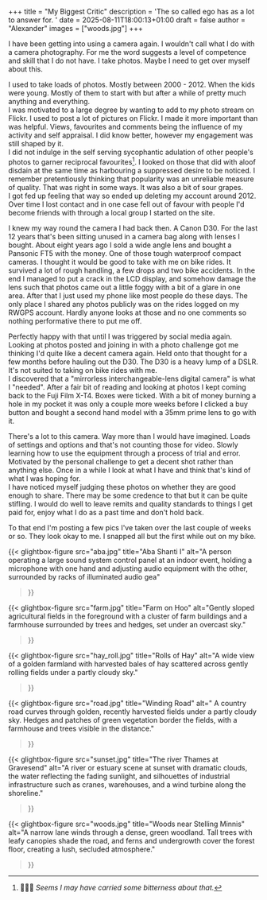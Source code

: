 +++
title = "My Biggest Critic"
description = 'The so called ego has as a lot to answer for. '
date = 2025-08-11T18:00:13+01:00
draft = false
author = "Alexander"
images = ["woods.jpg"]
+++

I have been getting into using a camera again. I wouldn't call what I do with a camera photography. For me the word suggests a level of competence and skill that I do not have. I take photos. Maybe I need to get over myself about this. 

I used to take loads of photos. Mostly between 2000 - 2012. When the kids were young. Mostly of them to start with but after a while of pretty much anything and everything.\
I was motivated to a large degree by wanting to add to my photo stream on Flickr. I used to post a lot of pictures on Flickr. I made it more important than was helpful. Views, favourites and comments being the influence of my activity and self appraisal. I did know better, however my engagement was still shaped by it.\
I did not indulge in the self serving sycophantic adulation of other people's photos to garner reciprocal favourites[^1]. I looked on those that did with aloof disdain at the same time as harbouring a suppressed desire to be noticed. I remember pretentiously thinking that popularity was an unreliable measure of quality. That was right in some ways. It was also a bit of sour grapes.\
I got fed up feeling that way so ended up deleting my account around 2012. Over time I lost contact and in one case fell out of favour with people I'd become friends with through a local group I started on the site.

I knew my way round the camera I had back then. A Canon D30. For the last 12 years that's been sitting unused in a camera bag along with lenses I bought. About eight years ago I sold a wide angle lens and bought a Pansonic FT5 with the money.  One of those tough waterproof compact cameras.  I thought it would be good to take with me on bike rides. It survived a lot of rough handling, a few drops and two bike accidents. In the end I managed to put a crack in the LCD display, and somehow damage the lens such that photos came out a little foggy with a bit of a glare in one area. After that I just used my phone like most people do these days. The only place I shared any photos publicly was on the rides logged on my RWGPS account. Hardly anyone looks at those and no one comments so nothing performative there to put me off. 

Perfectly happy with that until I was triggered by social media again. Looking at photos posted and joining in with a photo challenge got me thinking I'd quite like a decent camera again. Held onto that thought for a few months before hauling out the D30. The D30 is a heavy lump of a DSLR. It's not suited to taking on bike rides with me.\
I discovered that a "mirrorless interchangeable-lens digital camera" is what I "needed". After a fair bit of reading and looking at photos I kept coming back to the Fuji Film X-T4. Boxes were ticked. With a bit of money burning a hole in my pocket it was only a couple more weeks before I clicked a buy button and bought a second hand model with a 35mm prime lens to go with it. 

There's a lot to this camera. Way more than I would have imagined. Loads of settings and options and that's not counting those for video. Slowly learning how to use the equipment through a process of trial and error. Motivated by the personal challenge to get a decent shot rather than anything else. Once in a while I look at what I have and think that's kind of what I was hoping for.\
I have noticed myself judging these photos on whether they are good enough to share. There may be some credence to that but it can be quite stifling. I would do well to leave remits and quality standards to things I get paid for, enjoy what I do as a past time and don't hold back. 

To that end I'm posting a few pics I've taken over the last couple of weeks or so. They look okay to me. I snapped all but the first while out on my bike. 

{{< glightbox-figure 
   src="aba.jpg" 
   title="Aba Shanti I"
   alt="A person operating a large sound system control panel at an indoor event, holding a microphone with one hand and adjusting audio equipment with the other, surrounded by racks of illuminated audio gea" 
>}}

{{< glightbox-figure 
   src="farm.jpg" 
   title="Farm on Hoo"
   alt="Gently sloped agricultural fields in the foreground with a cluster of farm buildings and a farmhouse surrounded by trees and hedges, set under an overcast sky." 
>}}

{{< glightbox-figure 
   src="hay_roll.jpg" 
   title="Rolls of Hay"
   alt="A wide view of a golden farmland with harvested bales of hay scattered across gently rolling fields under a partly cloudy sky." 
>}}

{{< glightbox-figure 
   src="road.jpg" 
   title="Winding Road"
   alt=" A country road curves through golden, recently harvested fields under a partly cloudy sky. Hedges and patches of green vegetation border the fields, with a farmhouse and trees visible in the distance." 
>}}

{{< glightbox-figure 
   src="sunset.jpg" 
   title="The river Thames at Gravesend"
   alt="A river or estuary scene at sunset with dramatic clouds, the water reflecting the fading sunlight, and silhouettes of industrial infrastructure such as cranes, warehouses, and a wind turbine along the shoreline." 
>}}

{{< glightbox-figure 
   src="woods.jpg" 
   title="Woods near Stelling Minnis"
   alt="A narrow lane winds through a dense, green woodland. Tall trees with leafy canopies shade the road, and ferns and undergrowth cover the forest floor, creating a lush, secluded atmosphere." 
>}}


[^1]:🤦🏻‍♂️ *Seems I may have carried some bitterness about that.* 